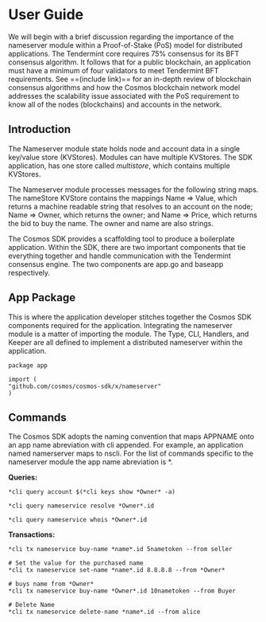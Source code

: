 # User Guide
We will begin with a brief discussion regarding the importance of the nameserver module within a Proof-of-Stake (PoS) model for distributed applications. The Tendermint core requires 75% consensus for its BFT consensus algorithm. It follows that for a public blockchain, an application must have a minimum of four validators to meet Tendermint BFT requirements. See ==(include link)== for an in-depth review of blockchain consensus algorithms and how the Cosmos blockchain network model addresses the scalability issue associated with the PoS requirement to know all of the nodes (blockchains) and accounts in the network.
## Introduction
The Nameserver module state holds node and account data in a single key/value store (KVStores). Modules can have multiple KVStores. The SDK application, has one store called *multistore*, which contains multiple KVStores. 

The Nameserver module processes messages for the following string maps. The nameStore KVStore contains the mappings Name => Value, which returns a machine readable string that resolves to an account on the node; Name => Owner, which returns the owner; and Name => Price, which returns the bid to buy the name. The owner and name are also strings.

The Cosmos SDK provides a scaffolding tool to produce a boilerplate application. Within the SDK, there are two important components that tie everything together and handle communication with the Tendermint consensus engine. The two components are app.go and baseapp respectively. 

## App Package
This is where the application developer stitches together the Cosmos SDK components required for the application. Integrating the nameserver module is a matter of importing the module. The Type, CLI, Handlers, and Keeper are all defined to implement a distributed nameserver within the application.

    package app
    
    import (
    "github.com/cosmos/cosmos-sdk/x/nameserver"
    )

## Commands

The Cosmos SDK adopts the naming convention that maps APPNAME onto an app name abreviation with cli appended. For example, an application named namerserver maps to nscli. For the list of commands specific to the nameserver module the app name abreviation is *.

**Queries:**

	*cli query account $(*cli keys show *Owner* -a)
	
	*cli query nameservice resolve *Owner*.id
	
	*cli query nameservice whois *Owner*.id
	
**Transactions:**
	
	*cli tx nameservice buy-name *name*.id 5nametoken --from seller

	# Set the value for the purchased name
	*cli tx nameservice set-name *name*.id 8.8.8.8 --from *Owner*

	# buys name from *Owner*
	*cli tx nameservice buy-name *Owner*.id 10nametoken --from Buyer

	# Delete Name
	*cli tx nameservice delete-name *name*.id --from alice



